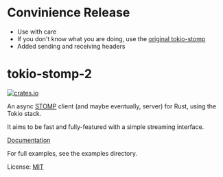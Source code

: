 # Convinience Release
* Use with care
* If you don't know what you are doing, use the [original tokio-stomp](https://crates.io/crates/tokio-stomp)
* Added sending and receiving headers
# tokio-stomp-2
[![crates.io](https://img.shields.io/crates/v/tokio-stomp-2.svg)](https://crates.io/crates/tokio-stomp-2)

An async [STOMP](https://stomp.github.io/) client (and maybe eventually, server) for Rust, using the Tokio stack.

It aims to be fast and fully-featured with a simple streaming interface.

[Documentation](https://docs.rs/tokio-stomp/0.1.0/tokio_stomp/)

For full examples, see the examples directory.

License: [MIT](LICENSE)